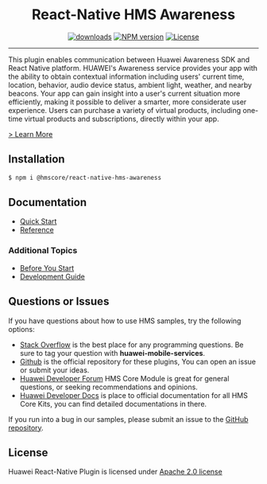 <p align="center">
  <h1 align="center">React-Native HMS Awareness</h1>
</p>


<p align="center">
  <a href="https://www.npmjs.com/package/@hmscore/react-native-hms-awareness"><img src="https://img.shields.io/npm/dm/@hmscore/react-native-hms-awareness?color=%23007EC6&style=for-the-badge" alt="downloads"></a>
  <a href="https://www.npmjs.com/package/@hmscore/react-native-hms-awareness"><img src="https://img.shields.io/npm/v/@hmscore/react-native-hms-awareness?color=%23ed2a1c&style=for-the-badge" alt="NPM version"></a>
  <a href="./LICENSE"><img src="https://img.shields.io/npm/l/@hmscore/react-native-hms-awareness.svg?color=%3bcc62&style=for-the-badge" alt="License"></a>
</p>

----

This plugin enables communication between Huawei Awareness SDK and React Native platform. HUAWEI's Awareness service provides your app with the ability to obtain contextual information including users' current time, location, behavior, audio device status, ambient light, weather, and nearby beacons. Your app can gain insight into a user's current situation more efficiently, making it possible to deliver a smarter, more considerate user experience. Users can purchase a variety of virtual products, including one-time virtual products and subscriptions, directly within your app.

[> Learn More](https://developer.huawei.com/consumer/en/doc/development/HMS-Plugin-Guides/about-the-service-0000001055654101?ha_source=hms1)

## Installation

```bash
$ npm i @hmscore/react-native-hms-awareness
```

## Documentation

- [Quick Start](https://developer.huawei.com/consumer/en/doc/development/HMS-Plugin-Guides/integrating-sdk-0000001077774624?ha_source=hms1)
- [Reference](https://developer.huawei.com/consumer/en/doc/development/HMS-Plugin-References-V1/overview-0000001057153998-V1?ha_source=hms1)

### Additional Topics

- [Before You Start](https://developer.huawei.com/consumer/en/doc/development/HMS-Plugin-Guides/before-you-start-0000001073780465?ha_source=hms1)
- [Development Guide](https://developer.huawei.com/consumer/en/doc/development/HMS-Plugin-Guides/integrating-sdk-0000001073884077?ha_source=hms1)

## Questions or Issues

If you have questions about how to use HMS samples, try the following options:
- [Stack Overflow](https://stackoverflow.com/questions/tagged/huawei-mobile-services) is the best place for any programming questions. Be sure to tag your question with 
**huawei-mobile-services**.
- [Github](https://github.com/HMS-Core/hms-react-native-plugin) is the official repository for these plugins, You can open an issue or submit your ideas.
- [Huawei Developer Forum](https://forums.developer.huawei.com/forumPortal/en/home?fid=0101187876626530001&ha_source=hms1) HMS Core Module is great for general questions, or seeking recommendations and opinions.
- [Huawei Developer Docs](https://developer.huawei.com/consumer/en/doc/overview/HMS-Core-Plugin?ha_source=hms1) is place to official documentation for all HMS Core Kits, you can find detailed documentations in there.

If you run into a bug in our samples, please submit an issue to the [GitHub repository](https://github.com/HMS-Core/hms-react-native-plugin).

## License

Huawei React-Native Plugin is licensed under [Apache 2.0 license](LICENSE)